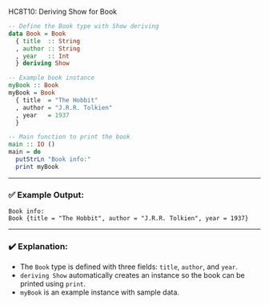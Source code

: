 HC8T10: Deriving Show for Book

```haskell
-- Define the Book type with Show deriving
data Book = Book
  { title  :: String
  , author :: String
  , year   :: Int
  } deriving Show

-- Example book instance
myBook :: Book
myBook = Book
  { title  = "The Hobbit"
  , author = "J.R.R. Tolkien"
  , year   = 1937
  }

-- Main function to print the book
main :: IO ()
main = do
  putStrLn "Book info:"
  print myBook
```

---

### ✅ Example Output:

```
Book info:
Book {title = "The Hobbit", author = "J.R.R. Tolkien", year = 1937}
```

---

### ✔️ Explanation:

* The `Book` type is defined with three fields: `title`, `author`, and `year`.
* `deriving Show` automatically creates an instance so the book can be printed using `print`.
* `myBook` is an example instance with sample data.
